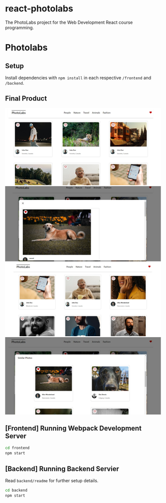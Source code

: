 # react-photolabs
The PhotoLabs project for the Web Development React course programming.

# Photolabs

## Setup

Install dependencies with `npm install` in each respective `/frontend` and `/backend`.

## Final Product

!["screenshot of Main page"](https://github.com/Angelus-20/photolabs-starter/blob/main/docs/home-page.jpg?raw=true)
!["screenshot of modal page"](https://github.com/Angelus-20/photolabs-starter/blob/main/docs/modal-open.jpg?raw=true)
!["screenshot of render by topic page"](https://github.com/Angelus-20/photolabs-starter/blob/main/docs/topic-people.jpg?raw=true)
!["screenshot of like and Favorite ntofication"](https://github.com/Angelus-20/photolabs-starter/blob/main/docs/modal-like-notification.jpg?raw=true)


## [Frontend] Running Webpack Development Server

```sh
cd frontend
npm start
```

## [Backend] Running Backend Servier

Read `backend/readme` for further setup details.

```sh
cd backend
npm start
```
